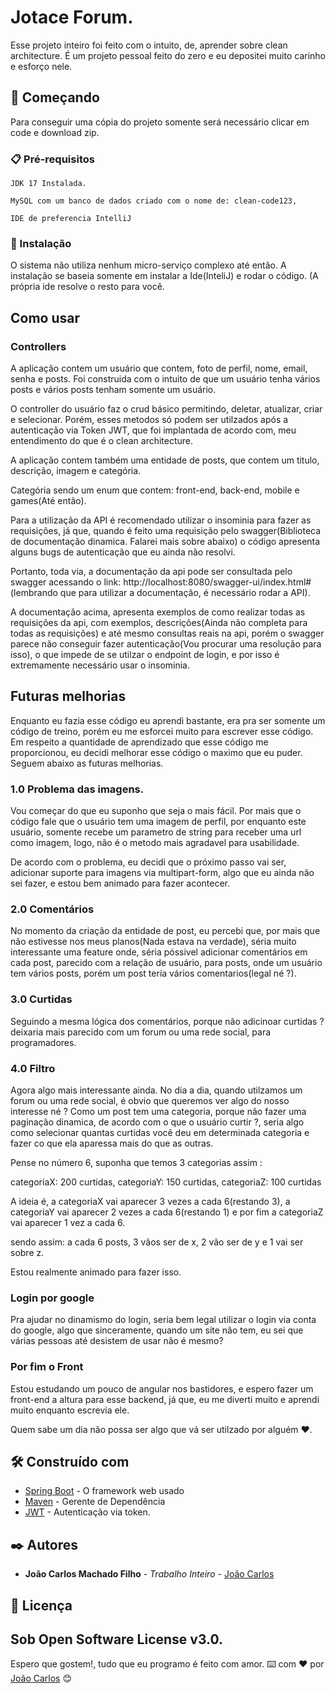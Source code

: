 # Jotace Forum.

Esse projeto inteiro foi feito com o intuito, de, aprender sobre clean architecture.
É um projeto pessoal feito do zero e eu depositei muito carinho e esforço nele.
## 🚀 Começando

Para conseguir uma cópia do projeto somente será necessário clicar em code e download zip.

### 📋 Pré-requisitos

```
JDK 17 Instalada.
```
```
MySQL com um banco de dados criado com o nome de: clean-code123,
```
```
IDE de preferencia IntelliJ
```

### 🔧 Instalação
O sistema não utiliza nenhum micro-serviço complexo até então.
A instalação se baseia somente em instalar a Ide(InteliJ) e rodar o código.
(A própria ide resolve o resto para você.
## Como usar

### Controllers
A aplicação contem um usuário que contem, foto de perfil, nome, email, senha e posts.
Foi construida com o intuito de que um usuário tenha vários posts e vários posts tenham somente um usuário.

O controller do usuário faz o crud básico permitindo, deletar, atualizar, criar e selecionar. Porém, esses
metodos só podem ser utilzados após a autenticação via Token JWT, que foi implantada de acordo com, meu 
entendimento do que é o clean architecture.

A aplicação contem também uma entidade de posts, que contem um titulo, descrição, imagem e categória.

Categória sendo um enum que contem: front-end, back-end, mobile e games(Até então).

Para a utilização da API é recomendado utilizar o insominia para fazer as requisições, já que, quando é feito
uma requisição pelo swagger(Biblioteca de documentação dinamica. Falarei mais sobre abaixo) o código apresenta
alguns bugs de autenticação que eu ainda não resolvi.

Portanto, toda via, a documentação da api pode ser consultada pelo swagger acessando o link: http://localhost:8080/swagger-ui/index.html#
(lembrando que para utilizar a documentação, é necessário rodar a API).

A documentação acima, apresenta exemplos de como realizar todas as requisições da api, com exemplos, descrições(Ainda não completa para todas as requisições) e até mesmo consultas reais na api, porém o swagger parece não conseguir fazer autenticação(Vou procurar uma resolução para isso), o que impede de se utilzar o endpoint de login, e por isso é extremamente necessário usar o insominia.

## Futuras melhorias

Enquanto eu fazia esse código eu aprendi bastante, era pra ser somente um código de treino, porém eu me esforcei muito para escrever esse código.
Em respeito a quantidade de aprendizado que esse código me proporcionou, eu decidi melhorar esse código o maximo que eu puder.
Seguem abaixo as futuras melhorias.

### 1.0 Problema das imagens.

Vou começar do que eu suponho que seja o mais fácil.
Por mais que o código fale que o usuário tem uma imagem de perfil, por enquanto este usuário, somente
recebe um parametro de string para receber uma url como imagem, logo, não é o metodo mais agradavel para usabilidade.

De acordo com o problema, eu decidi que o próximo passo vai ser, adicionar suporte para imagens via multipart-form, algo que
eu ainda não sei fazer, e estou bem animado para fazer acontecer.

### 2.0 Comentários

No momento da criação da entidade de post, eu percebi que, por mais que não estivesse nos meus planos(Nada estava na verdade),
séria muito interessante uma feature onde, séria póssivel adicionar comentários em cada post, parecido com a relação de usuário,
para posts, onde um usuário tem vários posts, porém um post tería vários comentarios(legal né ?).

### 3.0 Curtidas

Seguindo a mesma lógica dos comentários, porque não adicinoar curtidas ? deixaria mais parecido com um forum ou uma rede social,
para programadores.

### 4.0 Filtro

Agora algo mais interessante ainda.
No dia a dia, quando utilzamos um forum ou uma rede social, é obvio que queremos ver algo do nosso interesse né ?
Como um post tem uma categoria, porque não fazer uma paginação dinamica, de acordo com o que o usuário curtir ?,
seria algo como selecionar quantas curtidas você deu em determinada categoria e fazer co que ela aparessa mais do que as outras.

Pense no número 6, suponha que temos 3 categorias assim :

categoriaX: 200 curtidas,
categoriaY: 150 curtidas,
categoriaZ: 100 curtidas

A ideia é, a categoriaX vai aparecer 3 vezes a cada 6(restando 3),
a categoriaY vai aparecer 2 vezes a cada 6(restando 1)
e por fim a categoriaZ vai aparecer 1 vez a cada 6.

sendo assim: a cada 6 posts, 3 vãos ser de x, 2 vão ser de y e 1 vai ser sobre z.

Estou realmente animado para fazer isso.

### Login por google

Pra ajudar no dinamismo do login, seria bem legal utilizar o login via conta do google, algo que sinceramente,
quando um site não tem, eu sei que várias pessoas até desistem de usar não é mesmo?

### Por fim o Front

Estou estudando um pouco de angular nos bastidores, e espero fazer um front-end a altura para esse backend, já que,
eu me diverti muito e aprendi muito enquanto escrevia ele.

Quem sabe um dia não possa ser algo que vá ser utilzado por alguém ❤️.

## 🛠️ Construído com

* [Spring Boot](https://spring.io/projects/spring-boot;) - O framework web usado
* [Maven](https://maven.apache.org/) - Gerente de Dependência
* [JWT](https://jwt.io/) - Autenticação via token.


## ✒️ Autores

* **João Carlos Machado Filho** - *Trabalho Inteiro* - [João Carlos](https://github.com/joao31245)

## 📄 Licença
Sob Open Software License v3.0.
---
Espero que gostem!, tudo que eu programo é feito com amor.
⌨️ com ❤️ por [João Carlos](https://github.com/joao31245) 😊
